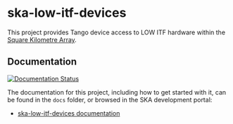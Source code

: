 # ska-low-itf-devices

This project provides Tango device access to LOW ITF hardware
within the [Square Kilometre Array](https://skatelescope.org/).

Documentation
-------------

[![Documentation Status](https://readthedocs.org/projects/ska-telescope-ska-low-itf-devices/badge/?version=latest)](https://developer.skao.int/projects/ska-low-itf-devices/en/latest/?badge=latest)

The documentation for this project, including how to get started with it, can be found in the `docs` folder, or browsed in the SKA development portal:

* [ska-low-itf-devices documentation](https://developer.skatelescope.org/projects/ska-low-itf-devices/en/latest/index.html "SKA Developer Portal: ska-low-itf-devices documentation")
